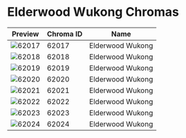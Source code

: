 # Elderwood Wukong Chromas

| Preview | Chroma ID | Name |
|---------|-----------|------|
| ![62017](https://raw.communitydragon.org/latest/plugins/rcp-be-lol-game-data/global/default/v1/champion-chroma-images/62/62017.png) | 62017 | Elderwood Wukong |
| ![62018](https://raw.communitydragon.org/latest/plugins/rcp-be-lol-game-data/global/default/v1/champion-chroma-images/62/62018.png) | 62018 | Elderwood Wukong |
| ![62019](https://raw.communitydragon.org/latest/plugins/rcp-be-lol-game-data/global/default/v1/champion-chroma-images/62/62019.png) | 62019 | Elderwood Wukong |
| ![62020](https://raw.communitydragon.org/latest/plugins/rcp-be-lol-game-data/global/default/v1/champion-chroma-images/62/62020.png) | 62020 | Elderwood Wukong |
| ![62021](https://raw.communitydragon.org/latest/plugins/rcp-be-lol-game-data/global/default/v1/champion-chroma-images/62/62021.png) | 62021 | Elderwood Wukong |
| ![62022](https://raw.communitydragon.org/latest/plugins/rcp-be-lol-game-data/global/default/v1/champion-chroma-images/62/62022.png) | 62022 | Elderwood Wukong |
| ![62023](https://raw.communitydragon.org/latest/plugins/rcp-be-lol-game-data/global/default/v1/champion-chroma-images/62/62023.png) | 62023 | Elderwood Wukong |
| ![62024](https://raw.communitydragon.org/latest/plugins/rcp-be-lol-game-data/global/default/v1/champion-chroma-images/62/62024.png) | 62024 | Elderwood Wukong |